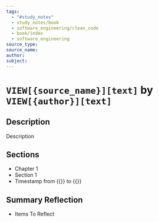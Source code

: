 ```yaml
---
tags:
  - "#study_notes"
  - study_notes/book
  - software_engineering/clean_code
  - book/index
  - software_engineering
source_type: 
source_name: 
author: 
subject:
---
```

# `VIEW[{source_name}][text]` by  `VIEW[{author}][text]`
## Description 

Description

## Sections 
- Chapter 1
- Section 1
- Timestamp from {{}} to {{}}

## Summary Reflection
- Items To Reflect

